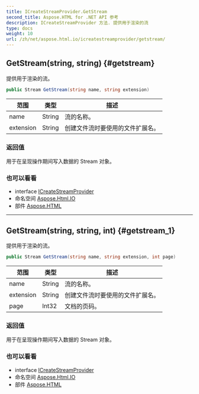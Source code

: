```yaml
---
title: ICreateStreamProvider.GetStream
second_title: Aspose.HTML for .NET API 参考
description: ICreateStreamProvider 方法. 提供用于渲染的流
type: docs
weight: 10
url: /zh/net/aspose.html.io/icreatestreamprovider/getstream/
---
```

## GetStream(string, string) {#getstream}

提供用于渲染的流。

```csharp
public Stream GetStream(string name, string extension)
```

| 范围 | 类型 | 描述 |
| --- | --- | --- |
| name | String | 流的名称。 |
| extension | String | 创建文件流时要使用的文件扩展名。 |

### 返回值

用于在呈现操作期间写入数据的 Stream 对象。

### 也可以看看

* interface [ICreateStreamProvider](../)
* 命名空间 [Aspose.Html.IO](../../icreatestreamprovider/)
* 部件 [Aspose.HTML](../../../)

---

## GetStream(string, string, int) {#getstream_1}

提供用于渲染的流。

```csharp
public Stream GetStream(string name, string extension, int page)
```

| 范围 | 类型 | 描述 |
| --- | --- | --- |
| name | String | 流的名称。 |
| extension | String | 创建文件流时要使用的文件扩展名。 |
| page | Int32 | 文档的页码。 |

### 返回值

用于在呈现操作期间写入数据的 Stream 对象。

### 也可以看看

* interface [ICreateStreamProvider](../)
* 命名空间 [Aspose.Html.IO](../../icreatestreamprovider/)
* 部件 [Aspose.HTML](../../../)


